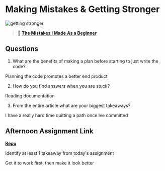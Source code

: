 # Making Mistakes & Getting Stronger

![getting stronger](https://bcw.blob.core.windows.net/public/img/lesson-images/js-bootcamp-logo.jpg)

> **📖 [The Mistakes I Made As a Beginner](https://codeworksacademy.com/fs-student-guide/resources/wk2/06-Coding-Mistakes)**

## Questions

1. What are the benefits of making a plan before starting to just write the code?

Planning the code promotes a better end product

2. How do you find answers when you are stuck?

Reading documentation

3. From the entire article what are your biggest takeaways?

I have a really hard time quitting a path once Ive committed

## Afternoon Assignment Link

**[Repo](https://github.com/JacksonHagen/week2day4)**

Identify at least 1 takeaway from today's assignment

Get it to work first, then make it look better